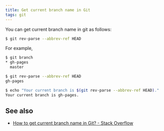 ```yaml
---
title: Get current branch name in Git
tags: git
---
```


You can get current branch name in git as follows:

```bash
$ git rev-parse --abbrev-ref HEAD
```

For example,

```bash
$ git branch
* gh-pages
  master

$ git rev-parse --abbrev-ref HEAD
gh-pages

$ echo "Your current branch is $(git rev-parse --abbrev-ref HEAD)."
Your current branch is gh-pages.
```

See also
---
* [How to get current branch name in Git? - Stack Overflow](http://stackoverflow.com/questions/6245570/how-to-get-current-branch-name-in-git)
